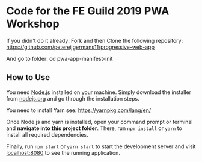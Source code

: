 # Code for the FE Guild 2019 PWA Workshop

If you didn't do it already: Fork and then Clone the following repository: https://github.com/petereijgermans11/progressive-web-app

And go to folder: cd pwa-app-manifest-init


## How to Use
You need [Node.js](https://nodejs.org) installed on your machine. Simply download the installer from [nodejs.org](https://nodejs.org) and go through the installation steps.

You need to install Yarn see: https://yarnpkg.com/lang/en/

Once Node.js and yarn is installed, open your command prompt or terminal and **navigate into this project folder**. There, run `npm install` or `yarn` to install all required dependencies.

Finally, run `npm start` or `yarn start` to start the development server and visit [localhost:8080](http://localhost:8080) to see the running application.